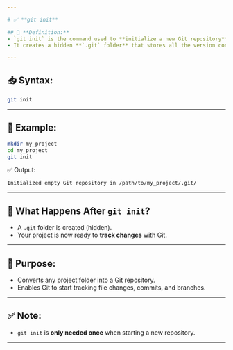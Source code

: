 ```yaml
---

# ✅ **git init**

## 📌 **Definition:**
- `git init` is the command used to **initialize a new Git repository** in your project directory.
- It creates a hidden **`.git` folder** that stores all the version control information.

---
```


## 📥 **Syntax:**
```bash
git init
```

---

## 🔎 **Example:**
```bash
mkdir my_project
cd my_project
git init
```
✅ Output:
```
Initialized empty Git repository in /path/to/my_project/.git/
```

---

## 📂 **What Happens After `git init`?**
- A `.git` folder is created (hidden).
- Your project is now ready to **track changes** with Git.

---

## 📌 **Purpose:**
- Converts any project folder into a Git repository.
- Enables Git to start tracking file changes, commits, and branches.

---

## ✅ **Note:**
- `git init` is **only needed once** when starting a new repository.

---